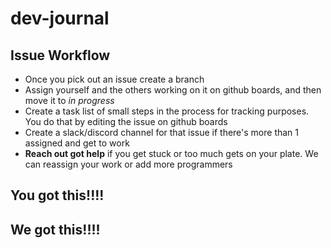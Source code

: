 # dev-journal

## Issue Workflow

- Once you pick out an issue create a branch  
- Assign yourself and the others working on it on github boards, and then move it to _in progress_
- Create a task list of small steps in the process for tracking purposes. You do that by editing the issue on github boards
- Create a slack/discord channel for that issue if there's more than 1 assigned and get to work
- **Reach out got help** if you get stuck or too much gets on your plate. We can reassign your work or add more programmers

## You got this!!!!
## We got this!!!!
